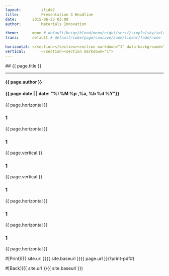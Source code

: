 ```yaml
---
layout:     	slide2
title:     		Presentation 3 Headline
date:      	2015-06-23 03:00 
author:     	Materials Innovation

theme:		moon # default/beige/blood/moon/night/serif/simple/sky/solarized
trans:		default # default/cube/page/concave/zoom/linear/fade/none

horizontal:	</section></section><section markdown="1" data-background=""><section markdown="1">
vertical:		</section><section markdown="1">
---
```

<section markdown="1" data-background="http://ahmetcecen.github.io/images/csebackground.png"><section markdown="1">
## {{ page.title }}

<hr>

#### {{ page.author }}

#### {{ page.date | | date: "%I %M %p ,%a, %b %d %Y"}}

{{ page.horizontal }}
<!-- Start Writing Below in Markdown -->

# 1

{{ page.horizontal }}
# 1

{{ page.vertical }}
# 1

{{ page.vertical }}
# 1

{{ page.horizontal }}
# 1

{{ page.horizontal }}
# 1

<!-- End Here -->
{{ page.horizontal }}

#[Print]({{ site.url }}{{ site.baseurl }}{{ page.url }}/?print-pdf#)

#[Back]({{ site.url }}{{ site.baseurl }})

</section></section>